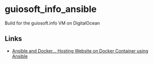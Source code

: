 # guiosoft_info_ansible
Build for the guiosoft.info VM on DigitalOcean

## Links

- [Ansible and Docker... Hosting Website on Docker Container using Ansible](https://kshitizsaini113.hashnode.dev/ansible-and-docker-hosting-website)
